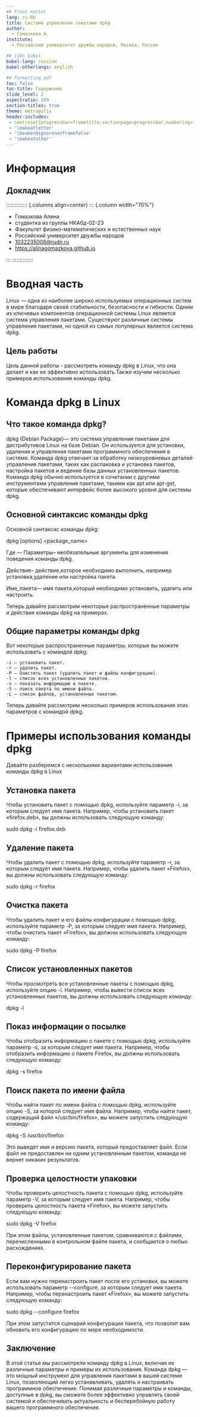 ```yaml
---
## Front matter
lang: ru-RU
title: Система управления пакетами dpkg
author:
  - Гомазкова А.
institute:
  - Российский университет дружбы народов, Москва, Россия

## i18n babel
babel-lang: russian
babel-otherlangs: english

## Formatting pdf
toc: false
toc-title: Содержание
slide_level: 2
aspectratio: 169
section-titles: true
theme: metropolis
header-includes:
 - \metroset{progressbar=frametitle,sectionpage=progressbar,numbering=fraction}
 - '\makeatletter'
 - '\beamer@ignorenonframefalse'
 - '\makeatother'
---
```


# Информация

## Докладчик

:::::::::::::: {.columns align=center}
::: {.column width="70%"}

  * Гомазкова Алина
  * студентка из группы НКАбд-02-23
  * Факультет физико-математических и естественных наук
  * Российский университет дружбы народов
  * [1032235008@rudn.ru](mailto:1032235008@rudn.ru)
  * <https://alinagomazkova.github.io>
  
:::
::::::::::::::

# Вводная часть

Linux — одна из наиболее широко используемых операционных систем в мире благодаря своей стабильности, безопасности и гибкости. Одним из ключевых компонентов операционной системы Linux является система управления пакетами. Существуют различные системы управления пакетами, но одной из самых популярных является система dpkg.


## Цель работы

Цель данной работы - рассмотреть команду dpkg в Linux, что она делает и как ее эффективно использовать.Также изучим несколько примеров использования команды dpkg.

# Команда dpkg в Linux 

## Что такое команда dpkg?

dpkg (Debian Package)— это система управления пакетами для дистрибутивов Linux на базе Debian. Он используется для установки, удаления и управления пакетами программного обеспечения в системе. Команда dpkg отвечает за обработку низкоуровневых деталей управления пакетами, таких как распаковка и установка пакетов, настройка пакетов и ведение базы данных установленных пакетов.
Команда dpkg обычно используется в сочетании с другими инструментами управления пакетами, такими как apt или apt-get, которые обеспечивают интерфейс более высокого уровня для системы dpkg.


## Основной синтаксис команды dpkg

Основной синтаксис команды dpkg:

dpkg [options] <action> <package_name>

Где —
Параметры– необязательные аргументы для изменения поведения команды dpkg.

Действие– действие,которое необходимо выполнить, например установка,удаление или настройка пакета.

Имя_пакета— имя пакета,который необходимо установить, удалить или настроить.

Теперь давайте рассмотрим некоторые распространенные параметры и действия команды dpkg на примерах.

## Общие параметры команды dpkg

Вот некоторые распространенные параметры, которые вы можете использовать с командой dpkg:

    -i — установить пакет.
    -r — удалить пакет.
    -P — Очистить пакет (удалить пакет и файлы конфигурации).
    -l — список всех установленных пакетов.
    -s — показать информацию о пакете.
    -S — поиск пакета по имени файла.
    -L — список файлов, установленных пакетом.

Теперь давайте рассмотрим несколько примеров использования этих параметров с командой dpkg.

# Примеры использования команды dpkg

Давайте разберемся с несколькими вариантами использования команды dpkg в Linux

## Установка пакета

Чтобы установить пакет с помощью dpkg, используйте параметр -i, за которым следует имя пакета. Например, чтобы установить пакет «firefox.deb», вы должны использовать следующую команду:

sudo dpkg -i firefox.deb

## Удаление пакета

Чтобы удалить пакет с помощью dpkg, используйте параметр -r, за которым следует имя пакета. Например, чтобы удалить пакет «Firefox», вы должны использовать следующую команду:

sudo dpkg -r firefox

## Очистка пакета

Чтобы удалить пакет и его файлы конфигурации с помощью dpkg, используйте параметр -P, за которым следует имя пакета. Например, чтобы очистить пакет «Firefox», вы должны использовать следующую команду:

sudo dpkg -P firefox

## Список установленных пакетов

Чтобы просмотреть все установленные пакеты с помощью dpkg, используйте опцию -l. Например, чтобы вывести список всех установленных пакетов, вы должны использовать следующую команду:

dpkg -l

## Показ информации о посылке

Чтобы отобразить информацию о пакете с помощью dpkg, используйте параметр -s, за которым следует имя пакета. Например, чтобы отобразить информацию о пакете Firefox, вы должны использовать следующую команду:

dpkg -s firefox

## Поиск пакета по имени файла

Чтобы найти пакет по имени файла с помощью dpkg, используйте опцию -S, за которой следует имя файла. Например, чтобы найти пакет, содержащий файл «/usr/bin/firefox», вы можете запустить следующую команду:

dpkg -S /usr/bin/firefox

Это выведет имя и версию пакета, который предоставляет файл. Если файл не предоставлен ни одним установленным пакетом, команда не вернет никаких результатов.

## Проверка целостности упаковки

Чтобы проверить целостность пакета с помощью dpkg, используйте параметр -V, за которым следует имя пакета. Например, чтобы проверить целостность пакета «Firefox», вы можете запустить следующую команду:

sudo dpkg -V firefox

При этом файлы, установленные пакетом, сравниваются с файлами, перечисленными в контрольном файле пакета, и сообщается о любых расхождениях.

## Переконфигурирование пакета

Если вам нужно перенастроить пакет после его установки, вы можете использовать параметр --configure, за которым следует имя пакета. Например, чтобы перенастроить пакет «Firefox», вы можете запустить следующую команду:

sudo dpkg --configure firefox

При этом запустится сценарий конфигурации пакета, что позволит вам обновить его конфигурацию по мере необходимости.

## Заключение

В этой статье мы рассмотрели команду dpkg в Linux, включая ее различные параметры и примеры их использования. Команда dpkg — это мощный инструмент для управления пакетами в вашей системе Linux, позволяющий легко устанавливать, удалять и настраивать программное обеспечение. Понимая различные параметры и команды, доступные в dpkg, вы сможете более эффективно управлять своей системой и обеспечивать актуальность и бесперебойную работу вашего программного обеспечения.
